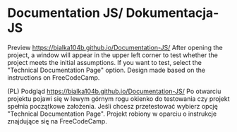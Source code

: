 # Documentation JS/ Dokumentacja-JS

Preview https://bialka104b.github.io/Documentation-JS/ After opening the project, a window will appear in the upper left corner to test whether the project meets the initial assumptions. If you want to test, select the "Technical Documentation Page" option. Design made based on the instructions on FreeCodeCamp.

(PL) Podgląd https://bialka104b.github.io/Documentation-JS/
Po otwarciu projektu pojawi się w lewym górnym rogu okienko do testowania czy projekt spełnia początkowe założenia. Jeśli chcesz przetestować wybierz opcję "Technical Documentation Page". Projekt robiony w oparciu o instrukcje znajdujące się na FreeCodeCamp.
